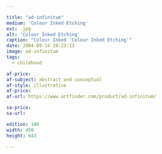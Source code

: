 ```yaml
---

title: "ad-infinitum"
medium: 'Colour Inked Etching'
ext: .jpg
alt: 'Colour Inked Etching'
caption: "Colour Inked 'Colour Inked Etching'"
date: 2004-09-14 20:23:13
image: ad-infinitum
tags:
  - childhood

af-price:
af-subject: abstract and conceptual
af-style: illustrative
af-price:
af-url: https://www.artfinder.com/product/ad-infinitum/

sa-price:
sa-url:

edition: 100
width: 450
height: 643

---
```

